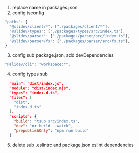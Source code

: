 1. replace name in packages.json
2. config tsconfig

```ts
"paths": {
  "@slidev/client/*": ["./packages/client/*"],
  "@slidev/types": ["./packages/types/src/index.ts"],
  "@slidev/parser": ["./packages/parser/src/index.ts"],
  "@slidev/parser/fs": ["./packages/parser/src/fs.ts"],
}
```

3. config sub package.json, add devDependencies

```ts
"@slidev/cli": "workspace:*",
```


4. config types sub
```json
  "main": "dist/index.js",
  "module": "dist/index.mjs",
  "types": "index.d.ts",
  "files": [
    "dist",
    "index.d.ts"
  ],
  "scripts": {
    "build": "tsup src/index.ts",
    "dev": "nr build --watch",
    "prepublishOnly": "npm run build"
  }
```

5. delete sub .eslintrc and package.json eslint dependencies


